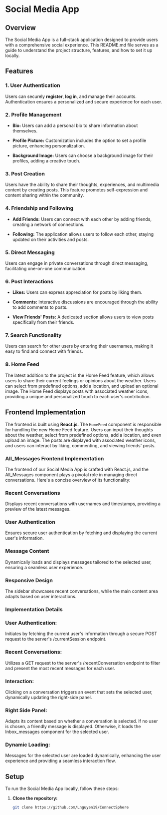# Social Media App

## Overview

The Social Media App is a full-stack application designed to provide users with a comprehensive social experience. This README.md file serves as a guide to understand the project structure, features, and how to set it up locally.

## Features

### 1. User Authentication

Users can securely **register**, **log in**, and manage their accounts. Authentication ensures a personalized and secure experience for each user.

### 2. Profile Management

- **Bio:** Users can add a personal bio to share information about themselves.
  
- **Profile Picture:** Customization includes the option to set a profile picture, enhancing personalization.

- **Background Image:** Users can choose a background image for their profiles, adding a creative touch.

### 3. Post Creation

Users have the ability to share their thoughts, experiences, and multimedia content by creating posts. This feature promotes self-expression and content sharing within the community.

### 4. Friendship and Following

- **Add Friends:** Users can connect with each other by adding friends, creating a network of connections.

- **Following:** The application allows users to follow each other, staying updated on their activities and posts.

### 5. Direct Messaging

Users can engage in private conversations through direct messaging, facilitating one-on-one communication.

### 6. Post Interactions

- **Likes:** Users can express appreciation for posts by liking them.

- **Comments:** Interactive discussions are encouraged through the ability to add comments to posts.

- **View Friends' Posts:** A dedicated section allows users to view posts specifically from their friends.

### 7. Search Functionality

Users can search for other users by entering their usernames, making it easy to find and connect with friends.

### 8. Home Feed

The latest addition to the project is the Home Feed feature, which allows users to share their current feelings or opinions about the weather. Users can select from predefined options, add a location, and upload an optional image. The Home Feed displays posts with associated weather icons, providing a unique and personalized touch to each user's contribution.

## Frontend Implementation

The frontend is built using **React.js**. The `HomeFeed` component is responsible for handling the new Home Feed feature. Users can input their thoughts about the weather, select from predefined options, add a location, and even upload an image. The posts are displayed with associated weather icons, and users can interact by liking, commenting, and viewing friends' posts.

### All_Messages Frontend Implementation
The frontend of our Social Media App is crafted with React.js, and the All_Messages component plays a pivotal role in managing direct conversations. Here's a concise overview of its functionality:

### Recent Conversations
Displays recent conversations with usernames and timestamps, providing a preview of the latest messages.

### User Authentication
Ensures secure user authentication by fetching and displaying the current user's information.

### Message Content
Dynamically loads and displays messages tailored to the selected user, ensuring a seamless user experience.

### Responsive Design
The sidebar showcases recent conversations, while the main content area adapts based on user interactions.

### Implementation Details
### User Authentication:
Initiates by fetching the current user's information through a secure POST request to the server's /currentSession endpoint.

### Recent Conversations:
Utilizes a GET request to the server's /recentConversation endpoint to filter and present the most recent messages for each user.

### Interaction:
Clicking on a conversation triggers an event that sets the selected user, dynamically updating the right-side panel.

### Right Side Panel:
Adapts its content based on whether a conversation is selected. If no user is chosen, a friendly message is displayed. Otherwise, it loads the Inbox_messages component for the selected user.

### Dynamic Loading:
Messages for the selected user are loaded dynamically, enhancing the user experience and providing a seamless interaction flow.


## Setup

To run the Social Media App locally, follow these steps:

1. **Clone the repository:**

   ```bash
   git clone https://github.com/Lnguyen19/ConnectSphere
